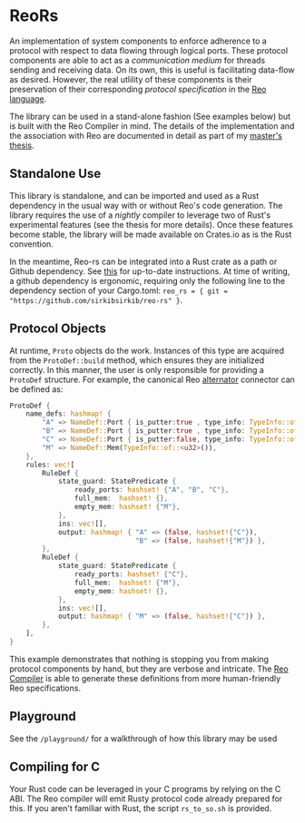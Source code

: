 # ReoRs



An implementation of system components to enforce adherence to a protocol with respect to data flowing through logical ports. These protocol components are able to act as a _communication medium_ for threads sending and receiving data. On its own, this is useful is facilitating data-flow as desired. However, the real utlility of these components is their preservation of their corresponding _protocol specification_ in the [Reo language](http://reo.project.cwi.nl).

The library can be used in a stand-alone fashion (See examples below) but is built with the Reo Compiler in mind. The details of the implementation and the association with Reo are documented in detail as part of my [master's thesis](https://github.com/sirkibsirkib/msc_latex/blob/master/main.pdf). 

## Standalone Use
This library is standalone, and can be imported and used as a Rust dependency in the usual way with or without Reo's code generation. The library requires the use of a _nightly_ compiler to leverage two of Rust's experimental features (see the thesis for more details). Once these features become stable, the library will be made available on Crates.io as is the Rust convention.

In the meantime, Reo-rs can be integrated into a Rust crate as a path or Github dependency. See [this](https://doc.rust-lang.org/cargo/reference/specifying-dependencies.html) for up-to-date instructions. At time of writing, a github dependency is ergonomic, requiring only the following line to the dependency section of your Cargo.toml: `reo_rs = { git = "https://github.com/sirkibsirkib/reo-rs" }`.

## Protocol Objects
At runtime, `Proto` objects do the work. Instances of this type are acquired from the `ProtoDef::build` method, which ensures they are initialized correctly. In this manner, the user is only responsible for providing a `ProtoDef` structure. For example, the canonical Reo [alternator](http://reo.project.cwi.nl/v2/#examples-of-complex-connectors) connector can be defined as:

```rust
ProtoDef {
    name_defs: hashmap! {
        "A" => NameDef::Port { is_putter:true , type_info: TypeInfo::of::<u32>() },
        "B" => NameDef::Port { is_putter:true , type_info: TypeInfo::of::<u32>() },
        "C" => NameDef::Port { is_putter:false, type_info: TypeInfo::of::<u32>() },
        "M" => NameDef::Mem(TypeInfo::of::<u32>()),
    },
    rules: vec![
        RuleDef {
            state_guard: StatePredicate {
                ready_ports: hashset! {"A", "B", "C"},
                full_mem:  hashset! {},
                empty_mem: hashset! {"M"},
            },
            ins: vec![],
            output: hashmap! { "A" => (false, hashset!{"C"}),
                               "B" => (false, hashset!{"M"}) },
        },
        RuleDef {
            state_guard: StatePredicate {
                ready_ports: hashset! {"C"},
                full_mem:  hashset! {"M"},
                empty_mem: hashset! {},
            },
            ins: vec![],
            output: hashmap! { "M" => (false, hashset!{"C"}) },
        },
    ],
}

```

This example demonstrates that nothing is stopping you from making protocol components by hand, but they are verbose and intricate. The [Reo Compiler](http://reo.project.cwi.nl) is able to generate these definitions from more human-friendly Reo specifications.

## Playground
See the `/playground/` for a walkthrough of how this library may be used

## Compiling for C
Your Rust code can be leveraged in your C programs by relying on the C ABI. The Reo compiler will emit Rusty protocol code already prepared for this. If you aren't familiar with Rust, the script `rs_to_so.sh` is provided.


